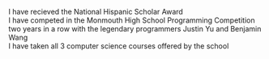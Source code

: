 I have recieved the National Hispanic Scholar Award  
I have competed in the Monmouth High School Programming Competition two years in a row with the legendary programmers Justin Yu and Benjamin Wang  
I have taken all 3 computer science courses offered by the school
